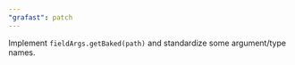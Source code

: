 ```yaml
---
"grafast": patch
---
```


Implement `fieldArgs.getBaked(path)` and standardize some argument/type names.
